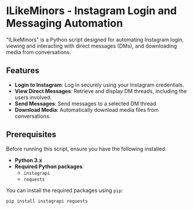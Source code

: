 # ILikeMinors - Instagram Login and Messaging Automation

"ILikeMinors" is a Python script designed for automating Instagram login, viewing and interacting with direct messages (DMs), and downloading media from conversations.

## Features
- **Login to Instagram**: Log in securely using your Instagram credentials.
- **View Direct Messages**: Retrieve and display DM threads, including the users involved.
- **Send Messages**: Send messages to a selected DM thread.
- **Download Media**: Automatically download media files from conversations.

## Prerequisites

Before running this script, ensure you have the following installed:

- **Python 3.x**
- **Required Python packages**:
  - `instagrapi`
  - `requests`

You can install the required packages using `pip`:

```bash
pip install instagrapi requests
